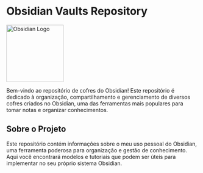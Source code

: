 # Obsidian Vaults Repository

<img src="https://obsidian.md/images/obsidian-logo-gradient.svg" alt="Obsidian Logo" width="150">

Bem-vindo ao repositório de cofres do Obsidian! Este repositório é dedicado à organização, compartilhamento e gerenciamento de diversos cofres criados no Obsidian, uma das ferramentas mais populares para tomar notas e organizar conhecimentos.

## Sobre o Projeto

Este repositório contém informações sobre o meu uso pessoal do Obsidian, uma ferramenta poderosa para organização e gestão de conhecimento. Aqui você encontrará modelos e tutoriais que podem ser úteis para implementar no seu próprio sistema Obsidian.
